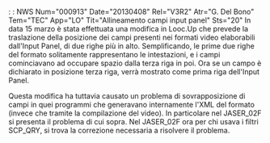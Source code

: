  :  : NWS Num="000913" Date="20130408" Rel="V3R2" Atr="G. Del Bono" Tem="TEC" App="LO" Tit="Allineamento campi input panel" Sts="20"
In data 15 marzo è stata effettuata una modifica in Looc.Up che prevede la traslazione della posizione dei campi presenti nei formati video elaborabili dall'Input Panel, di due righe più in alto.
Semplificando, le prime due righe del formato solitamente rappresentano le intestazioni, e i campi
cominciavano ad occupare spazio dalla terza riga in poi. Ora se un campo è dichiarato in posizione
terza riga, verrà mostrato come prima riga dell'Input Panel.

Questa modifica ha tuttavia causato un problema di sovrapposizione di campi in quei programmi che generavano internamente l'XML del formato (invece che tramite la compilazione del video).
In particolare nel JASER_02F si presenta il problema di cui sopra.
Nel JASER_02F ora per chi usava i filtri SCP_QRY, si trova la correzione necessaria a risolvere il
problema.
